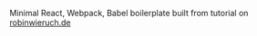 Minimal React, Webpack, Babel boilerplate built from tutorial on [robinwieruch.de](https://www.robinwieruch.de/minimal-react-webpack-babel-setup/)